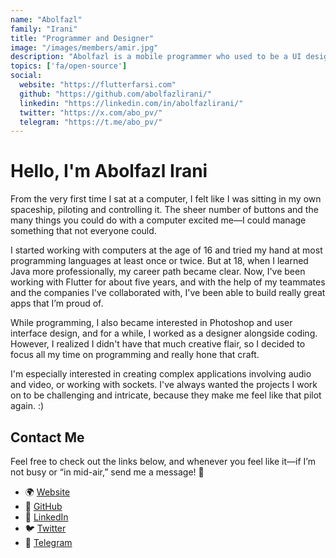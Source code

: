 ```yaml
---
name: "Abolfazl"
family: "Irani"
title: "Programmer and Designer"
image: "/images/members/amir.jpg"
description: "Abolfazl is a mobile programmer who used to be a UI designer and has always tried to publish great apps."
topics: ['fa/open-source']
social:
  website: "https://flutterfarsi.com"
  github: "https://github.com/abolfazlirani/"
  linkedin: "https://linkedin.com/in/abolfazlirani/"
  twitter: "https://x.com/abo_pv/"
  telegram: "https://t.me/abo_pv/"
---
```


# Hello, I'm Abolfazl Irani
From the very first time I sat at a computer, I felt like I was sitting in my own spaceship, piloting and controlling it.
The sheer number of buttons and the many things you could do with a computer excited me—I could manage something that not everyone could.

I started working with computers at the age of 16 and tried my hand at most programming languages at least once or twice.
But at 18, when I learned Java more professionally, my career path became clear.
Now, I've been working with Flutter for about five years, and with the help of my teammates and the companies I've collaborated with,
I've been able to build really great apps that I’m proud of.

While programming, I also became interested in Photoshop and user interface design, and for a while, I worked as a designer alongside coding.
However, I realized I didn't have that much creative flair, so I decided to focus all my time on programming and really hone that craft.

I'm especially interested in creating complex applications involving audio and video, or working with sockets.
I've always wanted the projects I work on to be challenging and intricate, because they make me feel like that pilot again. :)

## Contact Me
Feel free to check out the links below, and whenever you feel like it—if I’m not busy or “in mid-air,” send me a message! 🚀

- 🌍 [Website](https://flutterfarsi.com)
- 🐙 [GitHub](https://github.com/abolfazlirani/)
- 💼 [LinkedIn](https://linkedin.com/in/abolfazlirani/)
- 🐦 [Twitter](https://x.com/abo_pv/)
- 📢 [Telegram](https://t.me/abo_pv/)
